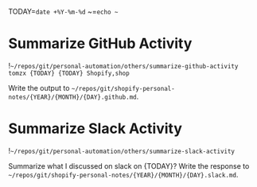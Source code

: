 TODAY=`date +%Y-%m-%d`
~=`echo ~`

# Summarize GitHub Activity
!`~/repos/git/personal-automation/others/summarize-github-activity tomzx {TODAY} {TODAY} Shopify,shop`

Write the output to `~/repos/git/shopify-personal-notes/{YEAR}/{MONTH}/{DAY}.github.md`.

# Summarize Slack Activity
!`~/repos/git/personal-automation/others/summarize-slack-activity`

Summarize what I discussed on slack on {TODAY}?
Write the response to `~/repos/git/shopify-personal-notes/{YEAR}/{MONTH}/{DAY}.slack.md`.
